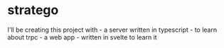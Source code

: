 # stratego

I'll be creating this project with 
    - a server written in typescript
        - to learn about trpc
    - a web app 
        - written in svelte to learn it
